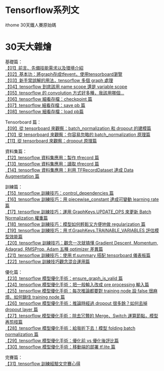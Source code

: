 # Tensorflow系列文
ithome 30天鐵人賽原始碼

# 30天大雜燴
基礎篇：<br>
[【01】前言、先備技能需求以及環境介紹 ](https://ithelp.ithome.com.tw/articles/10214463)<br>
[【02】基本功：將graph存成tfevent，使用tensorboard瀏覽](https://ithelp.ithome.com.tw/articles/10214529)<br>
[【03】新手常誤解的用法，tensorflow 多個 graph 處理](https://ithelp.ithome.com.tw/articles/10214735)<br>
[【04】tensorflow 到底該用 name scope 還是 variable scope ](https://ithelp.ithome.com.tw/articles/10214789)<br>
[【05】tensorflow 的 convolution 方式好多種，我該用哪個... ](https://ithelp.ithome.com.tw/articles/10215038)<br>
[【06】tensorflow 細看存檔：checkpoint 篇 ](https://ithelp.ithome.com.tw/articles/10215274)<br>
[【07】tensorflow 細看存檔：save pb 篇 ](https://ithelp.ithome.com.tw/articles/10215368)<br>
[【08】tensorflow 細看存檔：load pb篇 ](https://ithelp.ithome.com.tw/articles/10215672)<br>

Tensorboard 篇：<br>
[【09】從 tensorboard 來觀察：batch_normalization 和 dropout 的建模篇 ](https://ithelp.ithome.com.tw/articles/10216288)<br>
[【10】從 tensorboard 來觀察：你容易忽略的 batch_normalization 原理篇 ](https://ithelp.ithome.com.tw/articles/10216959)<br>
[【11】從 tensorboard 來觀察：dropout 原理篇 ](https://ithelp.ithome.com.tw/articles/10217448)<br>

資料集篇：<br>
[【12】tensorflow 資料集應用：製作 tfrecord 篇](https://ithelp.ithome.com.tw/articles/10217943)<br>
[【13】tensorflow 資料集應用：讀取 tfrecord 篇](https://ithelp.ithome.com.tw/articles/10218438)<br>
[【14】tensorflow 資料集應用：利用 TFRecordDataset 達成 Data Augmentation 篇 ](https://ithelp.ithome.com.tw/articles/10219013)<br>

訓練篇：<br>
[【15】tensorflow 訓練技巧：control_dependencies 篇 ](https://ithelp.ithome.com.tw/articles/10219419)<br>
[【16】tensorflow 訓練技巧：用 piecewise_constant 達成可變動 learning rate 篇](https://ithelp.ithome.com.tw/articles/10220031)<br>
[【17】tensorflow 訓練技巧：運用 GraphKeys.UPDATE_OPS 來更新 Batch Normalization 權重篇 ](https://ithelp.ithome.com.tw/articles/10220410)<br>
[【18】tensorflow 訓練技巧：模型如何輕鬆又方便地做 regularization 篇 ](https://ithelp.ithome.com.tw/articles/10220960)<br>
[【19】tensorflow 訓練技巧：用 tf.GraphKeys.TRAINABLE_VARIABLES 評估模型效能篇 ](https://ithelp.ithome.com.tw/articles/10221396)<br>
[【20】tensorflow 訓練技巧：觀念一次就搞懂 Gradient Descent, Momentum, Adagrad, RMSProp, Adam 五種 optimizer 差異篇 ](https://ithelp.ithome.com.tw/articles/10221856)<br>
[【21】tensorflow 訓練技巧：使用 tf.summary 搭配 tensorboard 儀表板篇 ](https://ithelp.ithome.com.tw/articles/10222388)<br>
[【22】tensorflow 訓練技巧觀念混合運用篇](https://ithelp.ithome.com.tw/articles/10222821)<br>

優化篇：<br>
[【23】tensorflow 模型優化手術：ensure_graph_is_valid 篇 ](https://ithelp.ithome.com.tw/articles/10223251)<br>
[【24】tensorflow 模型優化手術：把一般輸入改成 pre processing 輸入篇 ](https://ithelp.ithome.com.tw/articles/10223726)<br>
[【25】tensorflow 模型優化手術：每次推論都要對 training node 設 false 很麻煩，如何鎖住 training node 篇 ](https://ithelp.ithome.com.tw/articles/10224140)<br>
[【26】tensorflow 模型優化手術：推論時經過 dropout 很多餘？如何去掉 dropout layer 篇 ](https://ithelp.ithome.com.tw/articles/10224458)<br>
[【27】tensorflow 模型優化手術：除去冗贅的 Merge、Switch 運算節點，模型再剪枝篇 ](https://ithelp.ithome.com.tw/articles/10224880)<br>
[【28】tensorflow 模型優化手術：給我折下去！模型 folding batch normalization 篇 ](https://ithelp.ithome.com.tw/articles/10225171)<br>
[【29】tensorflow 模型優化手術：優化前 vs 優化後評比篇 ](https://ithelp.ithome.com.tw/articles/10225579)<br>
[【30】tensorflow 模型優化手術：移動端的部署 tf.lite 篇 ](https://ithelp.ithome.com.tw/articles/10225953)<br>

完賽篇：<br>
[【31】tensorflow 訓練經驗文完賽心得 ](https://ithelp.ithome.com.tw/articles/10226292)<br>
